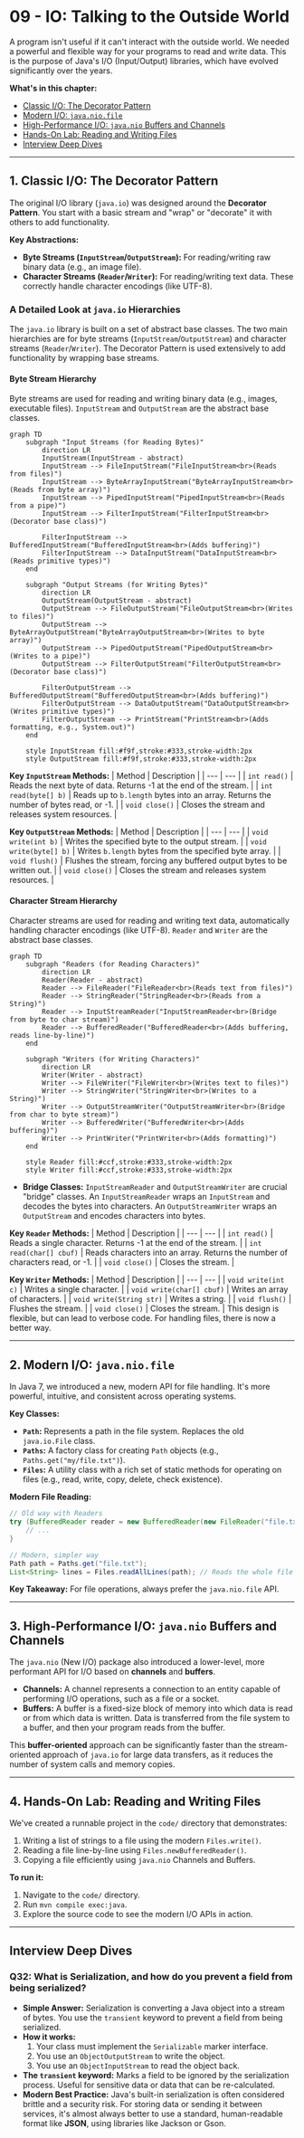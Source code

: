 # 09 - IO: Talking to the Outside World

A program isn't useful if it can't interact with the outside world. We needed a powerful and flexible way for your programs to read and write data. This is the purpose of Java's I/O (Input/Output) libraries, which have evolved significantly over the years.

**What's in this chapter:**
*   [Classic I/O: The Decorator Pattern](#1-classic-io-the-decorator-pattern)
*   [Modern I/O: `java.nio.file`](#2-modern-io-javaniofile)
*   [High-Performance I/O: `java.nio` Buffers and Channels](#3-high-performance-io-javanio-buffers-and-channels)
*   [Hands-On Lab: Reading and Writing Files](#4-hands-on-lab-reading-and-writing-files)
*   [Interview Deep Dives](#interview-deep-dives)

---

## 1. Classic I/O: The Decorator Pattern

The original I/O library (`java.io`) was designed around the **Decorator Pattern**. You start with a basic stream and "wrap" or "decorate" it with others to add functionality.

**Key Abstractions:**
*   **Byte Streams (`InputStream`/`OutputStream`):** For reading/writing raw binary data (e.g., an image file).
*   **Character Streams (`Reader`/`Writer`):** For reading/writing text data. These correctly handle character encodings (like UTF-8).

### A Detailed Look at `java.io` Hierarchies

The `java.io` library is built on a set of abstract base classes. The two main hierarchies are for byte streams (`InputStream`/`OutputStream`) and character streams (`Reader`/`Writer`). The Decorator Pattern is used extensively to add functionality by wrapping base streams.

#### Byte Stream Hierarchy

Byte streams are used for reading and writing binary data (e.g., images, executable files). `InputStream` and `OutputStream` are the abstract base classes.

```mermaid
graph TD
    subgraph "Input Streams (for Reading Bytes)"
        direction LR
        InputStream(InputStream - abstract)
        InputStream --> FileInputStream("FileInputStream<br>(Reads from files)")
        InputStream --> ByteArrayInputStream("ByteArrayInputStream<br>(Reads from byte array)")
        InputStream --> PipedInputStream("PipedInputStream<br>(Reads from a pipe)")
        InputStream --> FilterInputStream("FilterInputStream<br>(Decorator base class)")

        FilterInputStream --> BufferedInputStream("BufferedInputStream<br>(Adds buffering)")
        FilterInputStream --> DataInputStream("DataInputStream<br>(Reads primitive types)")
    end

    subgraph "Output Streams (for Writing Bytes)"
        direction LR
        OutputStream(OutputStream - abstract)
        OutputStream --> FileOutputStream("FileOutputStream<br>(Writes to files)")
        OutputStream --> ByteArrayOutputStream("ByteArrayOutputStream<br>(Writes to byte array)")
        OutputStream --> PipedOutputStream("PipedOutputStream<br>(Writes to a pipe)")
        OutputStream --> FilterOutputStream("FilterOutputStream<br>(Decorator base class)")

        FilterOutputStream --> BufferedOutputStream("BufferedOutputStream<br>(Adds buffering)")
        FilterOutputStream --> DataOutputStream("DataOutputStream<br>(Writes primitive types)")
        FilterOutputStream --> PrintStream("PrintStream<br>(Adds formatting, e.g., System.out)")
    end

    style InputStream fill:#f9f,stroke:#333,stroke-width:2px
    style OutputStream fill:#f9f,stroke:#333,stroke-width:2px
```

**Key `InputStream` Methods:**
| Method | Description |
| --- | --- |
| `int read()` | Reads the next byte of data. Returns -1 at the end of the stream. |
| `int read(byte[] b)` | Reads up to `b.length` bytes into an array. Returns the number of bytes read, or -1. |
| `void close()` | Closes the stream and releases system resources. |

**Key `OutputStream` Methods:**
| Method | Description |
| --- | --- |
| `void write(int b)` | Writes the specified byte to the output stream. |
| `void write(byte[] b)` | Writes `b.length` bytes from the specified byte array. |
| `void flush()` | Flushes the stream, forcing any buffered output bytes to be written out. |
| `void close()` | Closes the stream and releases system resources. |

#### Character Stream Hierarchy

Character streams are used for reading and writing text data, automatically handling character encodings (like UTF-8). `Reader` and `Writer` are the abstract base classes.

```mermaid
graph TD
    subgraph "Readers (for Reading Characters)"
        direction LR
        Reader(Reader - abstract)
        Reader --> FileReader("FileReader<br>(Reads text from files)")
        Reader --> StringReader("StringReader<br>(Reads from a String)")
        Reader --> InputStreamReader("InputStreamReader<br>(Bridge from byte to char stream)")
        Reader --> BufferedReader("BufferedReader<br>(Adds buffering, reads line-by-line)")
    end

    subgraph "Writers (for Writing Characters)"
        direction LR
        Writer(Writer - abstract)
        Writer --> FileWriter("FileWriter<br>(Writes text to files)")
        Writer --> StringWriter("StringWriter<br>(Writes to a String)")
        Writer --> OutputStreamWriter("OutputStreamWriter<br>(Bridge from char to byte stream)")
        Writer --> BufferedWriter("BufferedWriter<br>(Adds buffering)")
        Writer --> PrintWriter("PrintWriter<br>(Adds formatting)")
    end

    style Reader fill:#ccf,stroke:#333,stroke-width:2px
    style Writer fill:#ccf,stroke:#333,stroke-width:2px
```

*   **Bridge Classes:** `InputStreamReader` and `OutputStreamWriter` are crucial "bridge" classes. An `InputStreamReader` wraps an `InputStream` and decodes the bytes into characters. An `OutputStreamWriter` wraps an `OutputStream` and encodes characters into bytes.

**Key `Reader` Methods:**
| Method | Description |
| --- | --- |
| `int read()` | Reads a single character. Returns -1 at the end of the stream. |
| `int read(char[] cbuf)` | Reads characters into an array. Returns the number of characters read, or -1. |
| `void close()` | Closes the stream. |

**Key `Writer` Methods:**
| Method | Description |
| --- | --- |
| `void write(int c)` | Writes a single character. |
| `void write(char[] cbuf)` | Writes an array of characters. |
| `void write(String str)` | Writes a string. |
| `void flush()` | Flushes the stream. |
| `void close()` | Closes the stream. |
This design is flexible, but can lead to verbose code. For handling files, there is now a better way.

---

## 2. Modern I/O: `java.nio.file`

In Java 7, we introduced a new, modern API for file handling. It's more powerful, intuitive, and consistent across operating systems.

**Key Classes:**
*   **`Path`:** Represents a path in the file system. Replaces the old `java.io.File` class.
*   **`Paths`:** A factory class for creating `Path` objects (e.g., `Paths.get("my/file.txt")`).
*   **`Files`:** A utility class with a rich set of static methods for operating on files (e.g., read, write, copy, delete, check existence).

**Modern File Reading:**
```java
// Old way with Readers
try (BufferedReader reader = new BufferedReader(new FileReader("file.txt"))) {
    // ...
}

// Modern, simpler way
Path path = Paths.get("file.txt");
List<String> lines = Files.readAllLines(path); // Reads the whole file into a list
```
**Key Takeaway:** For file operations, always prefer the `java.nio.file` API.

---

## 3. High-Performance I/O: `java.nio` Buffers and Channels

The `java.nio` (New I/O) package also introduced a lower-level, more performant API for I/O based on **channels** and **buffers**.

*   **Channels:** A channel represents a connection to an entity capable of performing I/O operations, such as a file or a socket.
*   **Buffers:** A buffer is a fixed-size block of memory into which data is read or from which data is written. Data is transferred from the file system to a buffer, and then your program reads from the buffer.

This **buffer-oriented** approach can be significantly faster than the stream-oriented approach of `java.io` for large data transfers, as it reduces the number of system calls and memory copies.

---

## 4. Hands-On Lab: Reading and Writing Files

We've created a runnable project in the `code/` directory that demonstrates:
1.  Writing a list of strings to a file using the modern `Files.write()`.
2.  Reading a file line-by-line using `Files.newBufferedReader()`.
3.  Copying a file efficiently using `java.nio` Channels and Buffers.

**To run it:**
1.  Navigate to the `code/` directory.
2.  Run `mvn compile exec:java`.
3.  Explore the source code to see the modern I/O APIs in action.

---

## Interview Deep Dives

### Q32: What is Serialization, and how do you prevent a field from being serialized?

*   **Simple Answer:** Serialization is converting a Java object into a stream of bytes. You use the `transient` keyword to prevent a field from being serialized.
*   **How it works:**
    1.  Your class must implement the `Serializable` marker interface.
    2.  You use an `ObjectOutputStream` to write the object.
    3.  You use an `ObjectInputStream` to read the object back.
*   **The `transient` keyword:** Marks a field to be ignored by the serialization process. Useful for sensitive data or data that can be re-calculated.
*   **Modern Best Practice:** Java's built-in serialization is often considered brittle and a security risk. For storing data or sending it between services, it's almost always better to use a standard, human-readable format like **JSON**, using libraries like Jackson or Gson.
